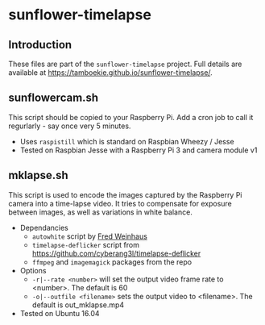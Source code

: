 # sunflower-timelapse

## Introduction ##
These files are part of the ```sunflower-timelapse``` project. Full details are available at https://tamboekie.github.io/sunflower-timelapse/.

## sunflowercam.sh ##
This script should be copied to your Raspberry Pi. Add a cron job to call it regurlarly - say once very 5 minutes.
* Uses ```raspistill``` which is standard on Raspbian Wheezy / Jesse
* Tested on Raspbian Jesse with a Raspberry Pi 3 and camera module v1

## mklapse.sh ##
This script is used to encode the images captured by the Raspberry Pi camera into a time-lapse video. It tries to compensate for exposure between images, as well as variations in white balance.
* Dependancies
  * ```autowhite``` script by [Fred Weinhaus](http://www.fmwconcepts.com/imagemagick/autowhite/index.php)
  * ```timelapse-deflicker``` script from https://github.com/cyberang3l/timelapse-deflicker
  * ```ffmpeg``` and ```imagemagick``` packages from the repo
* Options
  * ```-r|--rate <number>``` will set the output video frame rate to \<number\>. The default is 60
  * ```-o|--outfile <filename>``` sets the output video to \<filename\>. The default is out_mklapse.mp4
* Tested on Ubuntu 16.04
